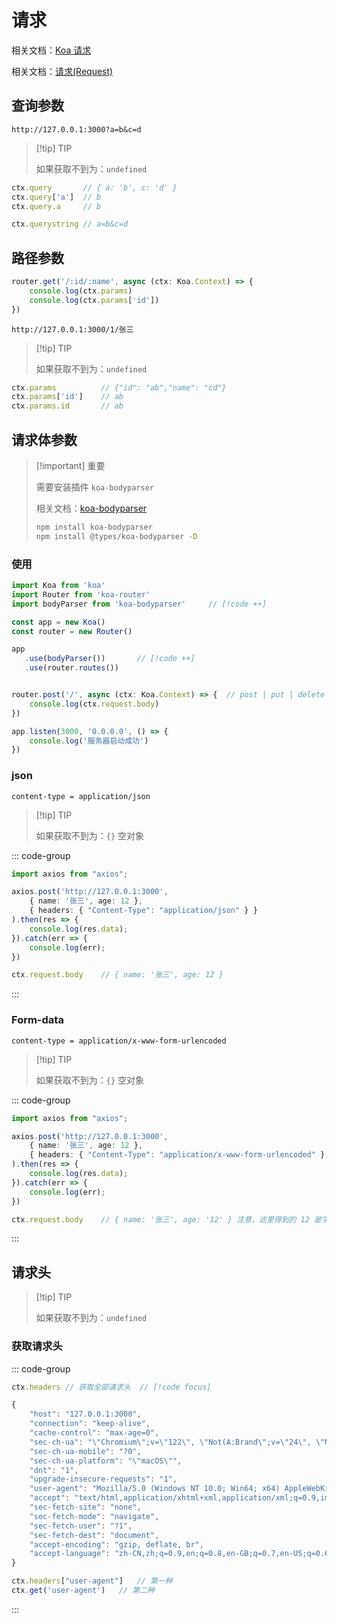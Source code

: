 # 请求

相关文档：[Koa 请求](https://koa.bootcss.com/index.html#request)

相关文档：[请求(Request) ](https://www.koajs.net/api/request)

## 查询参数

`http://127.0.0.1:3000?a=b&c=d`

> [!tip] TIP
>
> 如果获取不到为：`undefined`

``` typescript
ctx.query		// { a: 'b', c: 'd' }
ctx.query['a']	// b
ctx.query.a		// b

ctx.querystring	// a=b&c=d
```



## 路径参数

``` typescript
router.get('/:id/:name', async (ctx: Koa.Context) => {
    console.log(ctx.params)
    console.log(ctx.params['id'])
})
```

`http://127.0.0.1:3000/1/张三`

> [!tip] TIP
>
> 如果获取不到为：`undefined`

``` typescript
ctx.params			// {"id": "ab","name": "cd"} 
ctx.params['id']	// ab
ctx.params.id		// ab
```



## 请求体参数

> [!important] 重要
>
> 需要安装插件 `koa-bodyparser`
>
> 相关文档：[koa-bodyparser ](https://www.npmjs.com/package/koa-bodyparser)
>
> ``` bash
> npm install koa-bodyparser
> npm install @types/koa-bodyparser -D
> ```

### 使用

``` typescript
import Koa from 'koa'
import Router from 'koa-router'
import bodyParser from 'koa-bodyparser'		// [!code ++]

const app = new Koa()
const router = new Router()

app
   .use(bodyParser())		// [!code ++]
   .use(router.routes())


router.post('/', async (ctx: Koa.Context) => {	// post | put | delete | patch
    console.log(ctx.request.body)
})		

app.listen(3000, '0.0.0.0', () => {
    console.log('服务器启动成功')
})
```



### json

`content-type = application/json`

> [!tip] TIP
>
> 如果获取不到为：`{}` 空对象

::: code-group

``` typescript {5} [请求]
import axios from "axios";

axios.post('http://127.0.0.1:3000',
    { name: '张三', age: 12 },
    { headers: { "Content-Type": "application/json" } }
).then(res => {
    console.log(res.data);
}).catch(err => {
    console.log(err);
})
```



``` typescript [解析]
ctx.request.body	// { name: '张三', age: 12 }
```

:::





### Form-data

`content-type = application/x-www-form-urlencoded`

> [!tip] TIP
>
> 如果获取不到为：`{}` 空对象



::: code-group

``` typescript {5} [请求]
import axios from "axios";

axios.post('http://127.0.0.1:3000',
    { name: '张三', age: 12 },
    { headers: { "Content-Type": "application/x-www-form-urlencoded" } }
).then(res => {
    console.log(res.data);
}).catch(err => {
    console.log(err);
})
```



``` typescript [解析]
ctx.request.body	// { name: '张三', age: '12' } 注意，这里得到的 12 是字符串类型
```

:::





## 请求头

> [!tip] TIP
>
> 如果获取不到为：`undefined`

### 获取请求头

::: code-group

```typescript [获取全部]
ctx.headers // 获取全部请求头	// [!code focus]

{
	"host": "127.0.0.1:3000",
    "connection": "keep-alive",
    "cache-control": "max-age=0",
    "sec-ch-ua": "\"Chromium\";v=\"122\", \"Not(A:Brand\";v=\"24\", \"Microsoft Edge\";v=\"122\"",
    "sec-ch-ua-mobile": "?0",
    "sec-ch-ua-platform": "\"macOS\"",
    "dnt": "1",
    "upgrade-insecure-requests": "1",
    "user-agent": "Mozilla/5.0 (Windows NT 10.0; Win64; x64) AppleWebKit/537.36 (KHTML, like Gecko) Chrome/70.0.3538.102 Safari/537.36 Edge/18.19042",
    "accept": "text/html,application/xhtml+xml,application/xml;q=0.9,image/avif,image/webp,image/apng,*/*;q=0.8,application/signed-exchange;v=b3;q=0.7",
    "sec-fetch-site": "none",
    "sec-fetch-mode": "navigate",
    "sec-fetch-user": "?1",
    "sec-fetch-dest": "document",
    "accept-encoding": "gzip, deflate, br",
    "accept-language": "zh-CN,zh;q=0.9,en;q=0.8,en-GB;q=0.7,en-US;q=0.6"
}
```



``` typescript [获取单个]
ctx.headers["user-agent"]	// 第一种
ctx.get('user-agent')	// 第二种
```

:::

